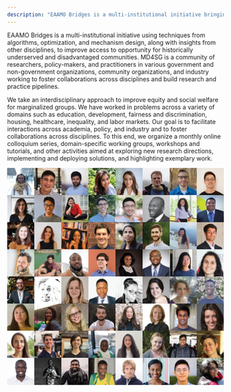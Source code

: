```yaml
---
description: "EAAMO Bridges is a multi-institutional initiative bringing together researchers and practitioners from over 130 institutions in 50 countries."
---
```


EAAMO Bridges is a multi-institutional initiative using techniques from algorithms, optimization, and mechanism design, along with insights from other disciplines, to improve access to opportunity for historically underserved and disadvantaged communities. MD4SG is a community of researchers, policy-makers, and practitioners in various government and non-government organizations, community organizations, and industry working to foster collaborations across disciplines and build research and practice pipelines.

We take an interdisciplinary approach to improve equity and social welfare for marginalized groups. We have worked in problems across a variety of domains such as education, development, fairness and discrimination, housing, healthcare, inequality, and labor markets. Our goal is to facilitate interactions across academia, policy, and industry and to foster collaborations across disciplines. To this end, we organize a monthly online colloquium series, domain-specific working groups, workshops and tutorials, and other activities aimed at exploring new research directions, implementing and deploying solutions, and highlighting exemplary work.

![People of EAAMO Bridges](images/Home_TeamGrid.jpg)
